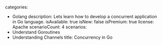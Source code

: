 categories:
  - Golang
description: Lets learn how to develop a concurrent application in Go language.
isAvailable: true
isNew: false
isPremium: true
license: Apache
scenarioCount: 4
scenarios:
  - Understand Goroutines
  - Understanding Channels
title: Concurrency in Go
